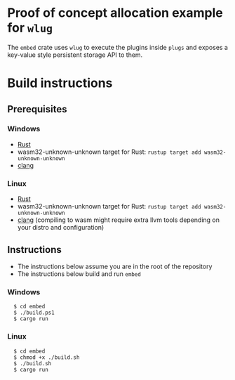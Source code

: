 # Proof of concept allocation example for `wlug`
The `embed` crate uses `wlug` to execute the plugins inside `plugs` and exposes a key-value style persistent storage API to them.

# Build instructions
## Prerequisites
### Windows
- [Rust](https://www.rust-lang.org/tools/install)
- wasm32-unknown-unknown target for Rust: `rustup target add wasm32-unknown-unknown`
- [clang](https://releases.llvm.org/download.html)

### Linux
- [Rust](https://www.rust-lang.org/tools/install)
- wasm32-unknown-unknown target for Rust: `rustup target add wasm32-unknown-unknown`
- [clang](https://releases.llvm.org/download.html) (compiling to wasm might require extra llvm tools depending on your distro and configuration)

## Instructions
- The instructions below assume you are in the root of the repository
- The instructions below build and run `embed`

### Windows
```console
  $ cd embed
  $ ./build.ps1
  $ cargo run
```

### Linux
```console
  $ cd embed
  $ chmod +x ./build.sh
  $ ./build.sh
  $ cargo run
```
